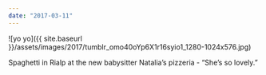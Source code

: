 ```yaml
---
date: "2017-03-11"
---
```


![yo yo]({{ site.baseurl }}/assets/images/2017/tumblr_omo40oYp6X1r16syio1_1280-1024x576.jpg)

Spaghetti in Rialp at the new babysitter Natalia’s pizzeria - “She’s so lovely.”
